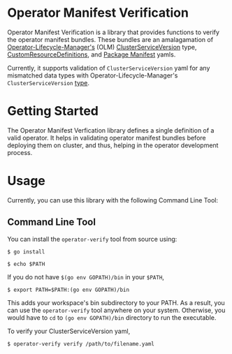 # Operator Manifest Verification
Operator Manifest Verification is a library that provides functions to verify the operator manifest bundles. These bundles are an amalagamation of [Operator-Lifecycle-Manager's](https://github.com/operator-framework/operator-lifecycle-manager) (OLM) [ClusterServiceVersion](https://github.com/operator-framework/operator-lifecycle-manager/blob/master/Documentation/design/building-your-csv.md) type, [CustomResourceDefinitions](https://kubernetes.io/docs/tasks/access-kubernetes-api/custom-resources/custom-resource-definitions/), and [Package Manifest](https://github.com/operator-framework/operator-lifecycle-manager#discovery-catalogs-and-automated-upgrades) yamls.

Currently, it supports validation of `ClusterServiceVersion` yaml for any mismatched data types with Operator-Lifecycle-Manager's `ClusterServiceVersion` [type](https://github.com/operator-framework/operator-lifecycle-manager/blob/master/pkg/api/apis/operators/v1alpha1/clusterserviceversion_types.go#L359:6). 

# Getting Started
The Operator Manifest Verfication library defines a single definition of a valid operator. It helps in validating operator manifest bundles before deploying them on cluster, and thus, helping in the operator development process.

# Usage
Currently, you can use this library with the following Command Line Tool:

## Command Line Tool
You can install the `operator-verify` tool from source using:

`$ go install`

`$ echo $PATH`

If you do not have `$(go env GOPATH)/bin` in your `$PATH`, 

`$ export PATH=$PATH:(go env GOPATH)/bin`

This adds your workspace's bin subdirectory to your PATH. As a result, you can use the `operator-verify` tool anywhere on your system. Otherwise, you would have to `cd` to `(go env GOPATH)/bin` directory to run the executable. 

To verify your ClusterServiceVersion yaml,

`$ operator-verify verify /path/to/filename.yaml`